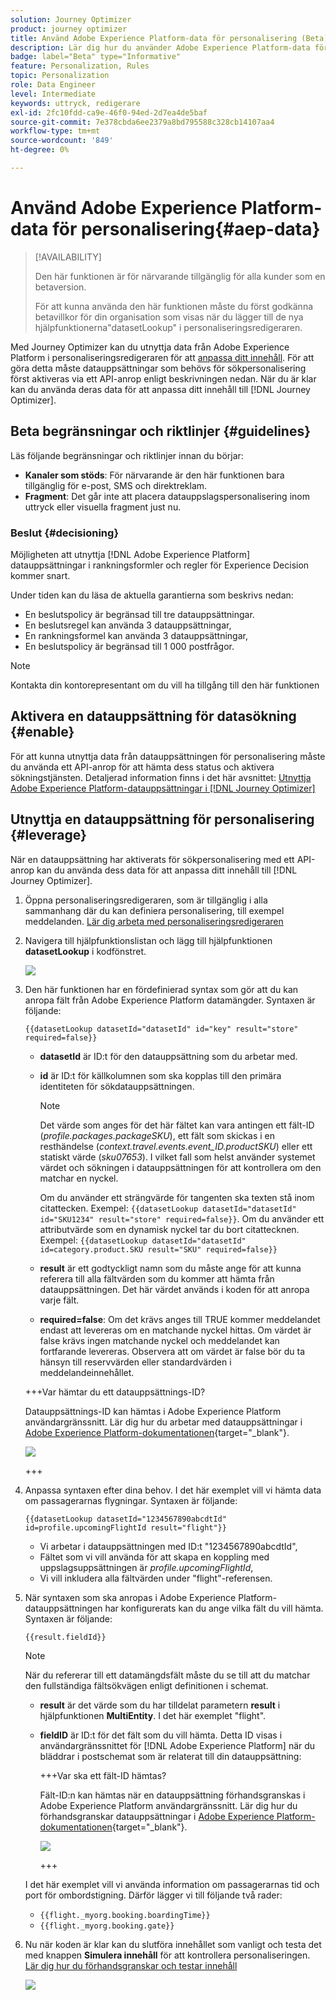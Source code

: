 ```yaml
---
solution: Journey Optimizer
product: journey optimizer
title: Använd Adobe Experience Platform-data för personalisering (Beta)
description: Lär dig hur du använder Adobe Experience Platform-data för personalisering.
badge: label="Beta" type="Informative"
feature: Personalization, Rules
topic: Personalization
role: Data Engineer
level: Intermediate
keywords: uttryck, redigerare
exl-id: 2fc10fdd-ca9e-46f0-94ed-2d7ea4de5baf
source-git-commit: 7e378cbda6ee2379a8bd795588c328cb14107aa4
workflow-type: tm+mt
source-wordcount: '849'
ht-degree: 0%

---
```


# Använd Adobe Experience Platform-data för personalisering{#aep-data}

>[!AVAILABILITY]
>
>Den här funktionen är för närvarande tillgänglig för alla kunder som en betaversion.
>
>För att kunna använda den här funktionen måste du först godkänna betavillkor för din organisation som visas när du lägger till de nya hjälpfunktionerna&quot;datasetLookup&quot; i personaliseringsredigeraren.

Med Journey Optimizer kan du utnyttja data från Adobe Experience Platform i personaliseringsredigeraren för att [anpassa ditt innehåll](../personalization/personalize.md). För att göra detta måste datauppsättningar som behövs för sökpersonalisering först aktiveras via ett API-anrop enligt beskrivningen nedan. När du är klar kan du använda deras data för att anpassa ditt innehåll till [!DNL Journey Optimizer].

## Beta begränsningar och riktlinjer {#guidelines}

Läs följande begränsningar och riktlinjer innan du börjar:

* **Kanaler som stöds**: För närvarande är den här funktionen bara tillgänglig för e-post, SMS och direktreklam.
* **Fragment**: Det går inte att placera datauppslagspersonalisering inom uttryck eller visuella fragment just nu.

### Beslut {#decisioning}

Möjligheten att utnyttja [!DNL Adobe Experience Platform] datauppsättningar i rankningsformler och regler för Experience Decision kommer snart.

Under tiden kan du läsa de aktuella garantierna som beskrivs nedan:

* En beslutspolicy är begränsad till tre datauppsättningar.
* En beslutsregel kan använda 3 datauppsättningar,
* En rankningsformel kan använda 3 datauppsättningar,
* En beslutspolicy är begränsad till 1 000 postfrågor.

>[!NOTE]
>
>Kontakta din kontorepresentant om du vill ha tillgång till den här funktionen

## Aktivera en datauppsättning för datasökning {#enable}

För att kunna utnyttja data från datauppsättningen för personalisering måste du använda ett API-anrop för att hämta dess status och aktivera sökningstjänsten. Detaljerad information finns i det här avsnittet: [Utnyttja Adobe Experience Platform-datauppsättningar i [!DNL Journey Optimizer]](../data/lookup-aep-data.md)

## Utnyttja en datauppsättning för personalisering {#leverage}

När en datauppsättning har aktiverats för sökpersonalisering med ett API-anrop kan du använda dess data för att anpassa ditt innehåll till [!DNL Journey Optimizer].

1. Öppna personaliseringsredigeraren, som är tillgänglig i alla sammanhang där du kan definiera personalisering, till exempel meddelanden. [Lär dig arbeta med personaliseringsredigeraren](../personalization/personalization-build-expressions.md)

1. Navigera till hjälpfunktionslistan och lägg till hjälpfunktionen **datasetLookup** i kodfönstret.

   ![](assets/aep-data-helper.png)

1. Den här funktionen har en fördefinierad syntax som gör att du kan anropa fält från Adobe Experience Platform datamängder. Syntaxen är följande:

   ```
   {{datasetLookup datasetId="datasetId" id="key" result="store" required=false}}
   ```

   * **datasetId** är ID:t för den datauppsättning som du arbetar med.
   * **id** är ID:t för källkolumnen som ska kopplas till den primära identiteten för sökdatauppsättningen.

     >[!NOTE]
     >
     >Det värde som anges för det här fältet kan vara antingen ett fält-ID (*profile.packages.packageSKU*), ett fält som skickas i en resthändelse (*context.travel.events.event_ID.productSKU*) eller ett statiskt värde (*sku07653*). I vilket fall som helst använder systemet värdet och sökningen i datauppsättningen för att kontrollera om den matchar en nyckel.
     >
     >Om du använder ett strängvärde för tangenten ska texten stå inom citattecken. Exempel: `{{datasetLookup datasetId="datasetId" id="SKU1234" result="store" required=false}}`. Om du använder ett attributvärde som en dynamisk nyckel tar du bort citattecknen. Exempel: `{{datasetLookup datasetId="datasetId" id=category.product.SKU result="SKU" required=false}}`

   * **result** är ett godtyckligt namn som du måste ange för att kunna referera till alla fältvärden som du kommer att hämta från datauppsättningen. Det här värdet används i koden för att anropa varje fält.

   * **required=false**: Om det krävs anges till TRUE kommer meddelandet endast att levereras om en matchande nyckel hittas. Om värdet är false krävs ingen matchande nyckel och meddelandet kan fortfarande levereras. Observera att om värdet är false bör du ta hänsyn till reservvärden eller standardvärden i meddelandeinnehållet.

   +++Var hämtar du ett datauppsättnings-ID?

   Datauppsättnings-ID kan hämtas i Adobe Experience Platform användargränssnitt. Lär dig hur du arbetar med datauppsättningar i [Adobe Experience Platform-dokumentationen](https://experienceleague.adobe.com/en/docs/experience-platform/catalog/datasets/user-guide#view-datasets){target="_blank"}.

   ![](assets/aep-data-dataset.png)

   +++

1. Anpassa syntaxen efter dina behov. I det här exemplet vill vi hämta data om passagerarnas flygningar. Syntaxen är följande:

   ```
   {{datasetLookup datasetId="1234567890abcdtId" id=profile.upcomingFlightId result="flight"}}
   ```

   * Vi arbetar i datauppsättningen med ID:t &quot;1234567890abcdtId&quot;,
   * Fältet som vi vill använda för att skapa en koppling med uppslagsuppsättningen är *profile.upcomingFlightId*,
   * Vi vill inkludera alla fältvärden under &quot;flight&quot;-referensen.

1. När syntaxen som ska anropas i Adobe Experience Platform-datauppsättningen har konfigurerats kan du ange vilka fält du vill hämta. Syntaxen är följande:

   ```
   {{result.fieldId}}
   ```

   >[!NOTE]
   >
   >När du refererar till ett datamängdsfält måste du se till att du matchar den fullständiga fältsökvägen enligt definitionen i schemat.

   * **result** är det värde som du har tilldelat parametern **result** i hjälpfunktionen **MultiEntity**. I det här exemplet &quot;flight&quot;.
   * **fieldID** är ID:t för det fält som du vill hämta. Detta ID visas i användargränssnittet för [!DNL Adobe Experience Platform] när du bläddrar i postschemat som är relaterat till din datauppsättning:

     +++Var ska ett fält-ID hämtas?

     Fält-ID:n kan hämtas när en datauppsättning förhandsgranskas i Adobe Experience Platform användargränssnitt. Lär dig hur du förhandsgranskar datauppsättningar i [Adobe Experience Platform-dokumentationen](https://experienceleague.adobe.com/en/docs/experience-platform/catalog/datasets/user-guide#preview){target="_blank"}.

     ![](assets/aep-data-field.png)

     +++

   I det här exemplet vill vi använda information om passagerarnas tid och port för ombordstigning. Därför lägger vi till följande två rader:

   * `{{flight._myorg.booking.boardingTime}}`
   * `{{flight._myorg.booking.gate}}`

1. Nu när koden är klar kan du slutföra innehållet som vanligt och testa det med knappen **Simulera innehåll** för att kontrollera personaliseringen. [Lär dig hur du förhandsgranskar och testar innehåll](../content-management/preview-test.md)


   ![](assets/aep-data-sample.png)
